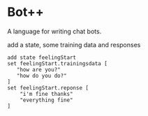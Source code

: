 # Bot++
A language for writing chat bots.

add a state, some training data and responses
```
add state feelingStart
set feelingStart.trainingsdata [
   "how are you?"
   "how do you do?"
]
set feelingStart.reponse [
    "i'm fine thanks"
    "everything fine"
]
```